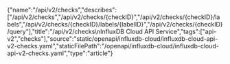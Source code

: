 {"name":"/api/v2/checks","describes":["/api/v2/checks","/api/v2/checks/{checkID}","/api/v2/checks/{checkID}/labels","/api/v2/checks/{checkID}/labels/{labelID}","/api/v2/checks/{checkID}/query"],"title":"/api/v2/checks\nInfluxDB Cloud API Service","tags":["api-v2","checks"],"source":"static/openapi/influxdb-cloud/influxdb-cloud-api-v2-checks.yaml","staticFilePath":"/openapi/influxdb-cloud/influxdb-cloud-api-v2-checks.yaml","type":"article"}
